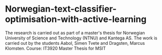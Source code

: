 # Norwegian-text-classifier-optimisation-with-active-learning
The research is carried out as part of a master's thesis for Norwegian University of Science and Technology (NTNU) and Kantega AS.  The work is carried out by the students  Aabol, Simen Tvete and Dragsten, Marcus Klomsten. 
Course: IT3920 Master Thesis for MSIT
